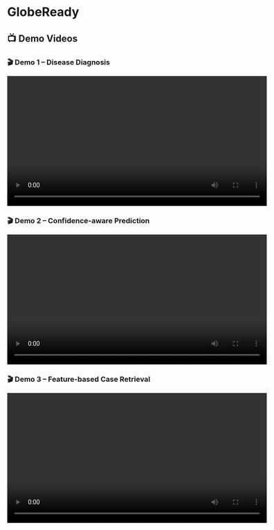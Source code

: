 # GlobeReady

## 📺 Demo Videos

### 🎬 Demo 1 – Disease Diagnosis
<video src="Videos/1_GlobeReady_disease_diagnosis.mp4" controls width="600"></video>

### 🎬 Demo 2 – Confidence-aware Prediction
<video src="Videos/2_Confidence_quantifiable_ocular_disease_diagnosis.mp4" controls width="600"></video>

### 🎬 Demo 3 – Feature-based Case Retrieval
<video src="Videos/3_Feature_based_case_retrieval.mp4" controls width="600"></video>
